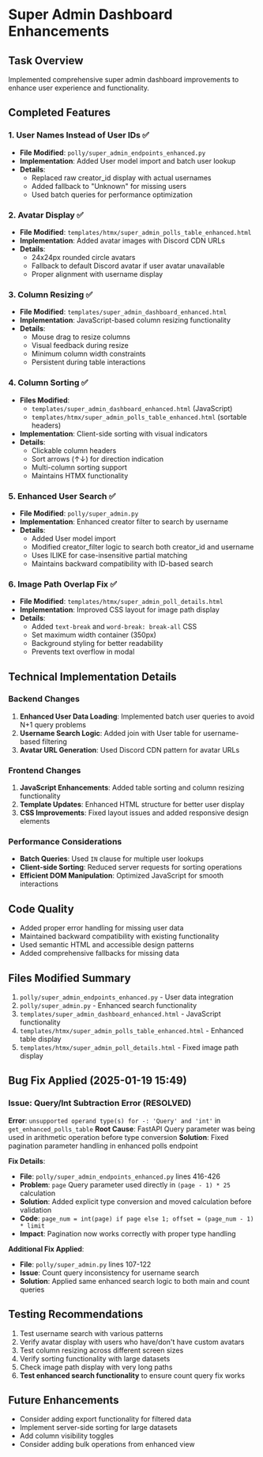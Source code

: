 # Super Admin Dashboard Enhancements

## Task Overview
Implemented comprehensive super admin dashboard improvements to enhance user experience and functionality.

## Completed Features

### 1. User Names Instead of User IDs ✅
- **File Modified**: `polly/super_admin_endpoints_enhanced.py`
- **Implementation**: Added User model import and batch user lookup
- **Details**: 
  - Replaced raw creator_id display with actual usernames
  - Added fallback to "Unknown" for missing users
  - Used batch queries for performance optimization

### 2. Avatar Display ✅
- **File Modified**: `templates/htmx/super_admin_polls_table_enhanced.html`
- **Implementation**: Added avatar images with Discord CDN URLs
- **Details**:
  - 24x24px rounded circle avatars
  - Fallback to default Discord avatar if user avatar unavailable
  - Proper alignment with username display

### 3. Column Resizing ✅
- **File Modified**: `templates/super_admin_dashboard_enhanced.html`
- **Implementation**: JavaScript-based column resizing functionality
- **Details**:
  - Mouse drag to resize columns
  - Visual feedback during resize
  - Minimum column width constraints
  - Persistent during table interactions

### 4. Column Sorting ✅
- **Files Modified**: 
  - `templates/super_admin_dashboard_enhanced.html` (JavaScript)
  - `templates/htmx/super_admin_polls_table_enhanced.html` (sortable headers)
- **Implementation**: Client-side sorting with visual indicators
- **Details**:
  - Clickable column headers
  - Sort arrows (↑↓) for direction indication
  - Multi-column sorting support
  - Maintains HTMX functionality

### 5. Enhanced User Search ✅
- **File Modified**: `polly/super_admin.py`
- **Implementation**: Enhanced creator filter to search by username
- **Details**:
  - Added User model import
  - Modified creator_filter logic to search both creator_id and username
  - Uses ILIKE for case-insensitive partial matching
  - Maintains backward compatibility with ID-based search

### 6. Image Path Overlap Fix ✅
- **File Modified**: `templates/htmx/super_admin_poll_details.html`
- **Implementation**: Improved CSS layout for image path display
- **Details**:
  - Added `text-break` and `word-break: break-all` CSS
  - Set maximum width container (350px)
  - Background styling for better readability
  - Prevents text overflow in modal

## Technical Implementation Details

### Backend Changes
1. **Enhanced User Data Loading**: Implemented batch user queries to avoid N+1 query problems
2. **Username Search Logic**: Added join with User table for username-based filtering
3. **Avatar URL Generation**: Used Discord CDN pattern for avatar URLs

### Frontend Changes
1. **JavaScript Enhancements**: Added table sorting and column resizing functionality
2. **Template Updates**: Enhanced HTML structure for better user display
3. **CSS Improvements**: Fixed layout issues and added responsive design elements

### Performance Considerations
- **Batch Queries**: Used `IN` clause for multiple user lookups
- **Client-side Sorting**: Reduced server requests for sorting operations
- **Efficient DOM Manipulation**: Optimized JavaScript for smooth interactions

## Code Quality
- Added proper error handling for missing user data
- Maintained backward compatibility with existing functionality
- Used semantic HTML and accessible design patterns
- Added comprehensive fallbacks for missing data

## Files Modified Summary
1. `polly/super_admin_endpoints_enhanced.py` - User data integration
2. `polly/super_admin.py` - Enhanced search functionality
3. `templates/super_admin_dashboard_enhanced.html` - JavaScript functionality
4. `templates/htmx/super_admin_polls_table_enhanced.html` - Enhanced table display
5. `templates/htmx/super_admin_poll_details.html` - Fixed image path display

## Bug Fix Applied (2025-01-19 15:49)

### Issue: Query/Int Subtraction Error (RESOLVED)
**Error**: `unsupported operand type(s) for -: 'Query' and 'int'` in `get_enhanced_polls_table`
**Root Cause**: FastAPI Query parameter was being used in arithmetic operation before type conversion
**Solution**: Fixed pagination parameter handling in enhanced polls endpoint

**Fix Details**:
- **File**: `polly/super_admin_endpoints_enhanced.py` lines 416-426
- **Problem**: `page` Query parameter used directly in `(page - 1) * 25` calculation
- **Solution**: Added explicit type conversion and moved calculation before validation
- **Code**: `page_num = int(page) if page else 1; offset = (page_num - 1) * limit`
- **Impact**: Pagination now works correctly with proper type handling

**Additional Fix Applied**:
- **File**: `polly/super_admin.py` lines 107-122
- **Issue**: Count query inconsistency for username search
- **Solution**: Applied same enhanced search logic to both main and count queries

## Testing Recommendations
1. Test username search with various patterns
2. Verify avatar display with users who have/don't have custom avatars
3. Test column resizing across different screen sizes
4. Verify sorting functionality with large datasets
5. Check image path display with very long paths
6. **Test enhanced search functionality** to ensure count query fix works

## Future Enhancements
- Consider adding export functionality for filtered data
- Implement server-side sorting for large datasets
- Add column visibility toggles
- Consider adding bulk operations from enhanced view